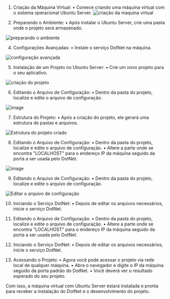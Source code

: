 1. Criação da Máquina Virtual:
    • Comece criando uma máquina virtual com o sistema operacional Ubuntu Server.
   ![criação da maquina virtual](https://github.com/Loback07/Projeto_Gerenciamento_De_Redes/assets/167694546/e175bd10-6e16-47f4-bef9-b82523ae2379)

3. Preparando o Ambiente:
    • Após instalar o Ubuntu Server, crie uma pasta onde o projeto será armazenado.
 
![preparando o ambiente](https://github.com/Loback07/Projeto_Gerenciamento_De_Redes/assets/167694546/95ed61f7-314f-41dd-9da5-4d085010c80e)

4. Configurações Avançadas:
    • Instale o serviço DotNet na máquina.

 ![configuração avançada](https://github.com/Loback07/Projeto_Gerenciamento_De_Redes/assets/167694546/e24c8c3e-fa09-4abd-a634-f2c3d451a0c9)

5. Instalação de um Projeto no Ubuntu Server:
    • Crie um novo projeto para o seu aplicativo.
   
![criação do projeto](https://github.com/Loback07/Projeto_Gerenciamento_De_Redes/assets/167694546/aa04e34c-5211-4dd9-bcc7-b26e750a58cf)

6. Editando o Arquivo de Configuração:
    • Dentro da pasta do projeto, localize e edite o arquivo de configuração.

![image](https://github.com/Loback07/Projeto_Gerenciamento_De_Redes/assets/167694546/f9c7c3ad-c1fc-40f3-865e-4391a546c962)

7. Estrutura do Projeto:
    • Após a criação do projeto, ele gerará uma estrutura de pastas e arquivos.
    
![Estrutura do projeto criado](https://github.com/Loback07/Projeto_Gerenciamento_De_Redes/assets/167694546/01c302ac-f464-4898-9a91-5aaf4ce80c07)

8.  Editando o Arquivo de Configuração:
    • Dentro da pasta do projeto, localize e edite o arquivo de configuração.
    • Altere a parte onde se encontra "LOCALHOST" para o endereço IP da máquina seguido da porta a ser usada pelo DotNet.

![image](https://github.com/Loback07/Projeto_Gerenciamento_De_Redes/assets/167694546/64eb506b-8a94-4aba-adb3-235602833963)

9. Editando o Arquivo de Configuração:
    • Dentro da pasta do projeto, localize e edite o arquivo de configuração.

 ![Editar o arquivo de configuração](https://github.com/Loback07/Projeto_Gerenciamento_De_Redes/assets/167694546/9a49fe35-166d-444f-867c-43e11febdc1b)

10. Iniciando o Serviço DotNet:
    • Depois de editar os arquivos necessários, inicie o serviço DotNet.


11.  Editando o Arquivo de Configuração:
    • Dentro da pasta do projeto, localize e edite o arquivo de configuração.
    • Altere a parte onde se encontra "LOCALHOST" para o endereço IP da máquina seguido da porta a ser usada pelo DotNet.

12.  Iniciando o Serviço DotNet:
    • Depois de editar os arquivos necessários, inicie o serviço DotNet.


13.  Acessando o Projeto:
    • Agora você pode acessar o projeto via rede local de qualquer máquina.
    • Abra o navegador e digite o IP da máquina seguido da porta padrão do DotNet.
    • Você deverá ver o resultado esperado do seu projeto.

 
Com isso, a máquina virtual com Ubuntu Server estará instalada e pronta para receber a instalação do DotNet e o desenvolvimento do projeto. 
